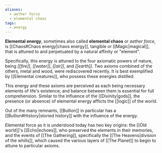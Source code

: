 ```yaml
---
aliases:
  - aether force
  - elemental chaos
tags:
  - energy
---
```

**Elemental energy**, sometimes also called **elemental chaos** or *aether force*, is [[Chaos#Chaos energy|chaos energy]], tangible or [[Magic|magical]], that is attuned to and perpetuated by a natural affinity or "element".

Specifically, this energy is attuned to the four axiomatic powers of nature, being *[[fire]]*, *[[water]]*, *[[air]]*, and *[[earth]]*. Two axioms combined of the others, metal and wood, were rediscovered recently. It is best exemplified by [[Elemental creatures]], who possess these energies distilled. 

This energy and these axioms are perceived as each being necessary elements of life's existence, and balance between them is essential for full comprehension. Similar to the influence of the [[Divinity|gods]], the presence (or absence) of elemental energy afflicts the [[logic]] of the world.

Out of the many remnants, [[Bullion]] in particular has a [[Bullion#History|storied history]] with the influence of the energy.

Elemental force as it is understood today has two key origins: the [[Old world]]'s [[Echo|echoes]], who preserved the elements in their memories, and the events of [[The Gathering]], specifically the [[The Heavens|division of the whills]], which caused the various layers of [[The Planet]] to begin to attune to particular axioms.